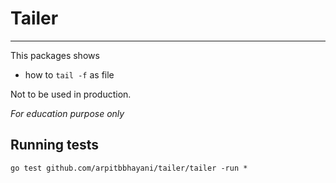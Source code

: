 # Tailer
---
This packages shows

 - how to `tail -f` as file

Not to be used in production.

_For education purpose only_


## Running tests

```
go test github.com/arpitbbhayani/tailer/tailer -run *
```
